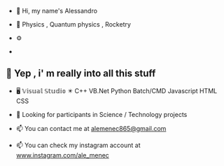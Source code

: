 
- 👋 Hi, my name's Alessandro

- 🔬 Physics , Quantum physics , Rocketry
- ⚙️ 
-

  👀 Yep , i' m really into all this stuff
-
- 🖥️ 𝕍𝕚𝕤𝕦𝕒𝕝 𝕊𝕥𝕦𝕕𝕚𝕠
                    ✴️ C++
                    VB.Net
                    Python
                    Batch/CMD
                    Javascript
                    HTML
                    CSS


- 💞️ Looking for participants in Science / Technology projects

- 📫 You can contact me at alemenec865@gmail.com
- 📫 You can check my instagram account at www.instagram.com/ale_menec
